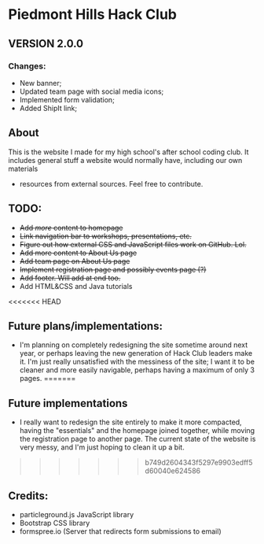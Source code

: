 # Piedmont Hills Hack Club

## VERSION 2.0.0
### Changes:
* New banner;
* Updated team page with social media icons;
* Implemented form validation;
* Added ShipIt link;

## About
This is the website I made for my high school's after school coding club.
It includes general stuff a website would normally have, including our own materials
+ resources from external sources. Feel free to contribute.

## TODO:
* <s>Add *more* content to homepage</s>
* <s>Link navigation bar to workshops, presentations, etc.</s>
* <s>Figure out how external CSS and JavaScript files work on GitHub. Lol.</s>
* <s>Add more content to About Us page</s>
* <s>Add team page on About Us page</s>
* <s>Implement registration page and possibly events page (?)</s>
* <s>Add footer. Will add at end too.</s>
* Add HTML&CSS and Java tutorials

<<<<<<< HEAD
## Future plans/implementations:
* I'm planning on completely redesigning the site sometime around next year,
or perhaps leaving the new generation of Hack Club leaders make it. I'm just
really unsatisfied with the messiness of the site; I want it to be cleaner and
more easily navigable, perhaps having a maximum of only 3 pages.
=======
## Future implementations
* I really want to redesign the site entirely to make it more compacted, having 
the "essentials" and the homepage joined together, while moving the registration page
to another page. The current state of the website is very messy, and I'm just hoping
to clean it up a bit.
>>>>>>> b749d2604343f5297e9903edff5d60040e624586

## Credits:
* particleground.js JavaScript library
* Bootstrap CSS library
* formspree.io (Server that redirects form submissions to email)

<!-- WHY
      ARE
        YOU
          HERE-->
